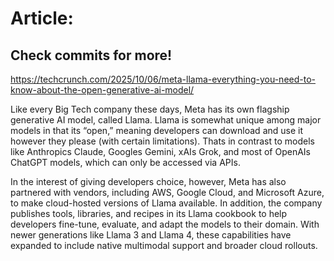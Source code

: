# Article:

## Check commits for more!
https://techcrunch.com/2025/10/06/meta-llama-everything-you-need-to-know-about-the-open-generative-ai-model/

Like every Big Tech company these days, Meta has its own flagship generative AI model, called Llama. Llama is somewhat unique among major models in that its &#8220;open,&#8221; meaning developers can download and use it however they please (with certain limitations). Thats in contrast to models like Anthropics Claude, Googles Gemini, xAIs Grok, and most of OpenAIs ChatGPT models, which can only be accessed via APIs.

In the interest of giving developers choice, however, Meta has also partnered with vendors, including AWS, Google Cloud, and Microsoft Azure, to make cloud-hosted versions of Llama available. In addition, the company publishes tools, libraries, and recipes in its Llama cookbook to help developers fine-tune, evaluate, and adapt the models to their domain. With newer generations like Llama 3 and Llama 4, these capabilities have expanded to include native multimodal support and broader cloud rollouts.